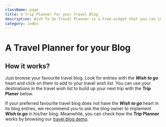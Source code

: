 ```yaml
---
className: page
title: A Trip Planner for your Travel Blog
description: Wish To Go Travel Planner is a Free widget that you can install in your Travel Blog to give your readers an enhanced experience.
category: index
---
```


<StartWishToGo noCounter={true}/>

# A Travel Planner for your Blog

<Columns>

<TravelPlanWidget blog="/travel/"/>

<div>

## How it works?

Just browse your favourite travel blog. Look for entries with the ***Wish to go*** 
heart <WishWidget country="TV"></WishWidget> and click on them to add to your 
travel _wish list_. You can use your destinations in the travel _wish list_ to
build up your next trip with the **Trip Planer** below.

If your preferred favourite travel blog does not have the ***Wish to go*** heart
in its blog entries, we recommend you to ask the blog owner to implement 
***Wish to go*** in his/her blog. Meanwhile, you can check how the **Trip Planner** works by
browsing our [travel blog demo](/travel/).

</div>

</Columns>